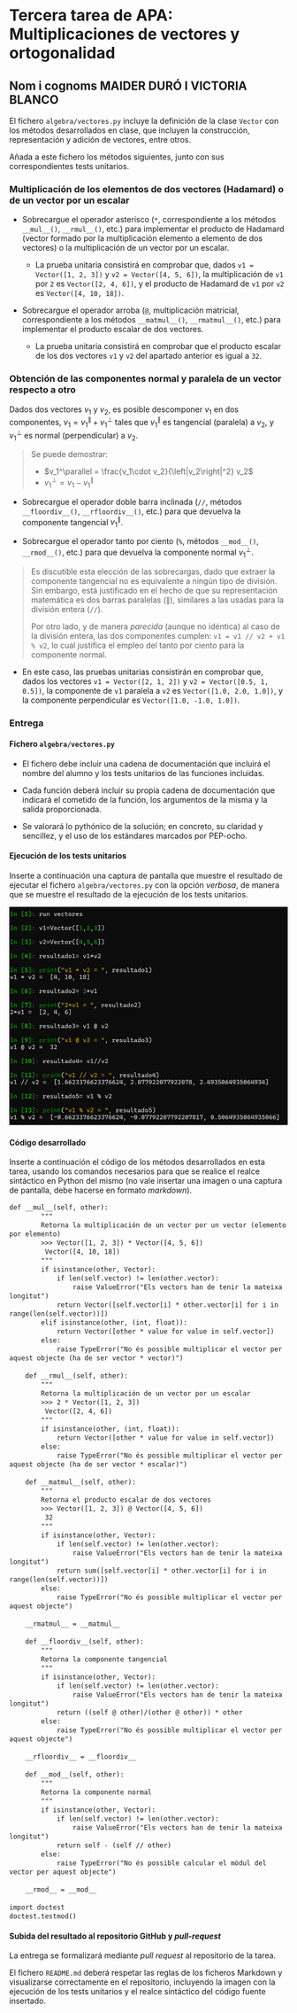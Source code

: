 # Tercera tarea de APA: Multiplicaciones de vectores y ortogonalidad

## Nom i cognoms MAIDER DURÓ I VICTORIA BLANCO

El fichero `algebra/vectores.py` incluye la definición de la clase `Vector` con los
métodos desarrollados en clase, que incluyen la construcción, representación y
adición de vectores, entre otros.

Añada a este fichero los métodos siguientes, junto con sus correspondientes
tests unitarios.

### Multiplicación de los elementos de dos vectores (Hadamard) o de un vector por un escalar

- Sobrecargue el operador asterisco (`*`, correspondiente a los métodos `__mul__()`,
  `__rmul__()`, etc.) para implementar el producto de Hadamard (vector formado por
  la multiplicación elemento a elemento de dos vectores) o la multiplicación de un
  vector por un escalar.

  - La prueba unitaria consistirá en comprobar que, dados `v1 = Vector([1, 2, 3])` y
    `v2 = Vector([4, 5, 6])`, la multiplicación de `v1` por `2` es `Vector([2, 4, 6])`,
    y el producto de Hadamard de `v1` por `v2` es `Vector([4, 10, 18])`.

- Sobrecargue el operador arroba (`@`, multiplicación matricial, correspondiente a los
  métodos `__matmul__()`, `__rmatmul__()`, etc.) para implementar el producto escalar
  de dos vectores.

  - La prueba unitaria consistirá en comprobar que el producto escalar de los dos
    vectores `v1` y `v2` del apartado anterior es igual a `32`.

### Obtención de las componentes normal y paralela de un vector respecto a otro

Dados dos vectores $v_1$ y $v_2$, es posible descomponer $v_1$ en dos componentes,
$v_1 = v_1^\parallel + v_1^\perp$ tales que $v_1^\parallel$ es tangencial (paralela) a
$v_2$, y $v_1^\perp$ es normal (perpendicular) a $v_2$.

> Se puede demostrar:
>
> - $v_1^\parallel = \frac{v_1\cdot v_2}{\left|v_2\right|^2} v_2$
> - $v_1^\perp = v_1 - v_1^\parallel$

- Sobrecargue el operador doble barra inclinada (`//`, métodos `__floordiv__()`,
  `__rfloordiv__()`, etc.) para que devuelva la componente tangencial $v_1^\parallel$.

- Sobrecargue el operador tanto por ciento (`%`, métodos `__mod__()`, `__rmod__()`, etc.)
  para que devuelva la componente normal $v_1^\perp$.

> Es discutible esta elección de las sobrecargas, dado que extraer la componente
> tangencial no es equivalente a ningún tipo de división. Sin embargo, está
> justificado en el hecho de que su representación matemática es dos barras
> paralelas ($\parallel$), similares a las usadas para la división entera (`//`).
>
> Por otro lado, y de manera *parecida* (aunque no idéntica) al caso de la división
> entera, las dos componentes cumplen: `v1 = v1 // v2 + v1 % v2`, lo cual justifica
> el empleo del tanto por ciento para la componente normal.

- En este caso, las pruebas unitarias consistirán en comprobar que, dados los vectores
  `v1 = Vector([2, 1, 2])` y `v2 = Vector([0.5, 1, 0.5])`, la componente de `v1` paralela
  a `v2` es `Vector([1.0, 2.0, 1.0])`, y la componente perpendicular es `Vector([1.0, -1.0, 1.0])`.

### Entrega

#### Fichero `algebra/vectores.py`

- El fichero debe incluir una cadena de documentación que incluirá el nombre del alumno
  y los tests unitarios de las funciones incluidas.

- Cada función deberá incluir su propia cadena de documentación que indicará el cometido
  de la función, los argumentos de la misma y la salida proporcionada.

- Se valorará lo pythónico de la solución; en concreto, su claridad y sencillez, y el
  uso de los estándares marcados por PEP-ocho.

#### Ejecución de los tests unitarios

Inserte a continuación una captura de pantalla que muestre el resultado de ejecutar el
fichero `algebra/vectores.py` con la opción *verbosa*, de manera que se muestre el
resultado de la ejecución de los tests unitarios.

![Texto alternativo](tests_unitarios.png)

#### Código desarrollado

Inserte a continuación el código de los métodos desarrollados en esta tarea, usando los
comandos necesarios para que se realice el realce sintáctico en Python del mismo (no
vale insertar una imagen o una captura de pantalla, debe hacerse en formato *markdown*).
```
def __mul__(self, other):
        """
        Retorna la multiplicación de un vector por un vector (elemento por elemento)
        >>> Vector([1, 2, 3]) * Vector([4, 5, 6])
         Vector([4, 10, 18])
        """
        if isinstance(other, Vector):
            if len(self.vector) != len(other.vector):
                raise ValueError("Els vectors han de tenir la mateixa longitut")
            return Vector([self.vector[i] * other.vector[i] for i in range(len(self.vector))])
        elif isinstance(other, (int, float)):
            return Vector([other * value for value in self.vector])
        else:
            raise TypeError("No és possible multiplicar el vector per aquest objecte (ha de ser vector * vector)")

    def __rmul__(self, other):
        """
        Retorna la multiplicación de un vector por un escalar
        >>> 2 * Vector([1, 2, 3])
         Vector([2, 4, 6])
        """
        if isinstance(other, (int, float)):
            return Vector([other * value for value in self.vector])
        else:
            raise TypeError("No és possible multiplicar el vector per aquest objecte (ha de ser vector * escalar)")

    def __matmul__(self, other):
        """
        Retorna el producto escalar de dos vectores
        >>> Vector([1, 2, 3]) @ Vector([4, 5, 6])
         32
        """
        if isinstance(other, Vector):
            if len(self.vector) != len(other.vector):
                raise ValueError("Els vectors han de tenir la mateixa longitut")
            return sum([self.vector[i] * other.vector[i] for i in range(len(self.vector))])
        else:
            raise TypeError("No és possible multiplicar el vector per aquest objecte")

    __rmatmul__ = __matmul__

    def __floordiv__(self, other):
        """
        Retorna la componente tangencial
        """
        if isinstance(other, Vector):
            if len(self.vector) != len(other.vector):
                raise ValueError("Els vectors han de tenir la mateixa longitut")
            return ((self @ other)/(other @ other)) * other
        else:
            raise TypeError("No és possible multiplicar el vector per aquest objecte")

    __rfloordiv__ = __floordiv__

    def __mod__(self, other):
        """
        Retorna la componente normal
        """
        if isinstance(other, Vector):
            if len(self.vector) != len(other.vector):
                raise ValueError("Els vectors han de tenir la mateixa longitut")
            return self - (self // other)
        else:
            raise TypeError("No és possible calcular el mòdul del vector per aquest objecte")

    __rmod__ = __mod__

import doctest
doctest.testmod()

``` 

#### Subida del resultado al repositorio GitHub y *pull-request*

La entrega se formalizará mediante *pull request* al repositorio de la tarea.

El fichero `README.md` deberá respetar las reglas de los ficheros Markdown y
visualizarse correctamente en el repositorio, incluyendo la imagen con la ejecución de
los tests unitarios y el realce sintáctico del código fuente insertado.
